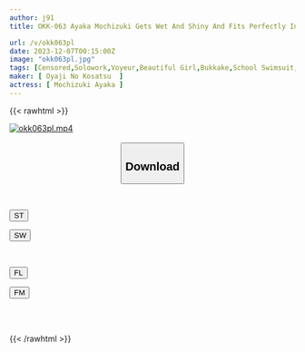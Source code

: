 ```yaml
---
author: j91
title: OKK-063 Ayaka Mochizuki Gets Wet And Shiny And Fits Perfectly In A Divine Competitive Swimsuit.Enjoy The Sight Of A Cute Girl In A Competitive Swimsuit! The AV Begins With Voyeurism Of Changing Clothes, And Enjoys Close-up Fetish Shots Of Small Breasts, Big Breasts, Shaved Pussy, Curly Hair, Underarms, Etc., As Well As Lotion Soap Play, Bukkake In A Competitive Swimsuit, Etc. While Fully Clothed.

url: /v/okk063pl
date: 2023-12-07T00:15:00Z
image: "okk063pl.jpg"
tags: [Censored,Solowork,Voyeur,Beautiful Girl,Bukkake,School Swimsuit,Lotion,Close Up	 ]
maker: [ Oyaji No Kosatsu  ]
actress: [ Mochizuki Ayaka ]
---
```



{{< rawhtml >}}

<div class="video" data-videoid="VOdqkqwpPafzpY">
    <a href="javascript:;">
        <img src="/v/okk063pl/okk063pl.jpg" width="WIDTH" height="HEIGHT" alt="okk063pl.mp4" loading="lazy">
    </a>
</div>

<script type="text/javascript" src="https://j91.asia/asset/on-demand-st.js"></script>

<br>
  <link rel="stylesheet" href="https://j91.asia/asset/bs5.css">
  
  <center>
  <button class="btn btn-primary" type="button" data-bs-toggle="collapse" data-bs-target=".multi-collapse" aria-expanded="false" aria-controls="multiCollapseExample1 multiCollapseExample2"><h2>Download</h2></button></center>
</p>
<div class="row">
  <div class="col">
    <div class="collapse multi-collapse" id="multiCollapseExample1">
      <div class="card card-body">
	      	      <br>
<div class="buttons">  
<p><a href="https://streamtape.to/v/VOdqkqwpPafzpY" target="_blank"><button class="btn-hover color-3"><i class="fa fa-download"></i> ST</button></a></p>
<p><a href="https://flaswish.com/qqk8k6vs1c0g" target="_blank"><button class="btn-hover color-2"><i class="fa fa-download"></i> SW</button></a></p></div>
    </div>
  </div>
</div>
  <div class="col">
    <div class="collapse multi-collapse" id="multiCollapseExample2">
      <div class="card card-body">
	      <br>
<div class="buttons">
<p><a href="https://filelions.site/f/b1vlqvcd1oo7" target="_blank"><button class="btn-hover color-9"><i class="fa fa-download"></i> FL</button></a></p>
<p><a href="https://filemoon.sx/d/m846vz4o2wi2" target="_blank"><button class="btn-hover color-8"><i class="fa fa-download"></i> FM</button></a></p></div>
<br><br>
      </div>
    </div>
  </div>
</div>

{{< /rawhtml >}}